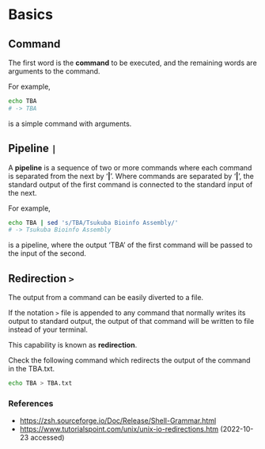 # Basics

## Command

The first word is the **command** to be executed, and the remaining words are arguments to the command.

For example,

```bash
echo TBA
# -> TBA
```

is a simple command with arguments.

## Pipeline `|`

A **pipeline** is a sequence of two or more commands where each command is separated from the next by ‘**|**’. Where commands are separated by ‘**|**’, the standard output of the first command is connected to the standard input of the next.

For example,

```bash
echo TBA | sed 's/TBA/Tsukuba Bioinfo Assembly/'
# -> Tsukuba Bioinfo Assembly
```

is a pipeline, where the output ‘TBA’ of the first command will be passed to the input of the second.

## Redirection `>`

The output from a command can be easily diverted to a file.

If the notation `>` file is appended to any command that normally writes its output to standard output, the output of that command will be written to file instead of your terminal.

This capability is known as **redirection**.

Check the following command which redirects the output of the command in the TBA.txt.

```bash
echo TBA > TBA.txt
```

### References

- https://zsh.sourceforge.io/Doc/Release/Shell-Grammar.html
- https://www.tutorialspoint.com/unix/unix-io-redirections.htm
(2022-10-23 accessed)
